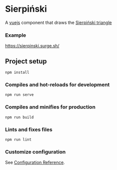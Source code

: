 # Sierpiński

A [vuejs](https://vuejs.org/) component that draws the [Sierpiński triangle](https://en.wikipedia.org/wiki/Sierpi%C5%84ski_triangle)

### Example

https://sierpinski.surge.sh/

## Project setup
```
npm install
```

### Compiles and hot-reloads for development
```
npm run serve
```

### Compiles and minifies for production
```
npm run build
```

### Lints and fixes files
```
npm run lint
```

### Customize configuration
See [Configuration Reference](https://cli.vuejs.org/config/).
